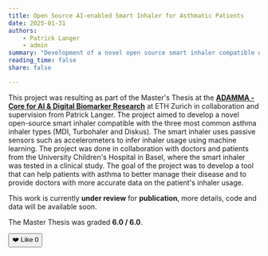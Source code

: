 ```yaml
---
title: Open Source AI-enabled Smart Inhaler for Asthmatic Patients
date: 2025-01-31
authors:
    - Patrick Langer
    - admin
summary: "Development of a novel open source smart inhaler compatible with the three most common asthma inhaler types. Using passive sensors such as accelerometers to infer inhaler usage using machine learning. Grade: 6.0 / 6.0"
reading_time: false
share: false

---
```


This project was resulting as part of the Master's Thesis at the [**ADAMMA - Core for AI & Digital Biomarker Research**](https://adamma.ethz.ch/) at ETH Zurich in collaboration and supervision from Patrick Langer. The project aimed to develop a novel open-source smart inhaler compatible with the three most common asthma inhaler types (MDI, Turbohaler and Diskus). The smart inhaler uses passive sensors such as accelerometers to infer inhaler usage using machine learning. The project was done in collaboration with doctors and patients from the University Children's Hospital in Basel, where the smart inhaler was tested in a clinical study. The goal of the project was to develop a tool that can help patients with asthma to better manage their disease and to provide doctors with more accurate data on the patient's inhaler usage.

This work is currently **under review** for **publication**, more details, code and data will be available soon.

The Master Thesis was graded **6.0 / 6.0**.

<button id="like-button">❤️ Like <span id="like-count">0</span></button>

<script>
  document.addEventListener("DOMContentLoaded", function () {
    const likeButton = document.getElementById("like-button");
    const likeCount = document.getElementById("like-count");

    // Use post-specific key to store likes per article
    const postID = window.location.pathname; 
    let count = localStorage.getItem(`likeCount_${postID}`) || 0;
    likeCount.textContent = count;

    likeButton.addEventListener("click", () => {
      count++;
      localStorage.setItem(`likeCount_${postID}`, count);
      likeCount.textContent = count;
    });
  });
</script>
